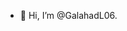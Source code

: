 - 👋 Hi, I’m @GalahadL06.

<!---
GalahadL06/GalahadL06 is a ✨ special ✨ repository because its `README.md` (this file) appears on your GitHub profile.
You can click the Preview link to take a look at your changes.
--->
